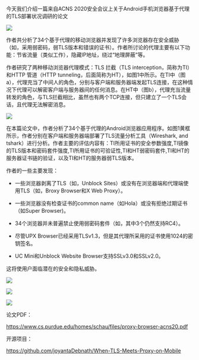 今天我们介绍一篇来自ACNS 2020安全会议上关于Android手机浏览器基于代理的TLS部署状况调研的论文   
 

    
 

  ![](https://mmbiz.qpic.cn/sz_mmbiz_png/Ugr3WBm6od8jCTwCbNayECX8RjtrYYaZyTqMficEfJujFW0dfhD1YrZsAEZmm1aacbJRAgykqKUUHicRTuRsO04w/640?wx_fmt=png) 

    
 

  作者共分析了34个基于代理的移动浏览器并发现了许多浏览器存在安全威胁（如，采用弱密码，弱TLS版本和错误的证书）。作者所讨论的代理主要有以下功能：节省流量（类似工作），隐藏IP地址，绕过“地理屏蔽”等。 

    
 

  作者研究了两种移动浏览器代理模式：TLS 拦截（TLS interception，简称为TI）和HTTP 管道（HTTP tunneling，后面简称为HT），如图1中所示。在TI中（图a），代理充当了中间人的角色，分别与客户端和服务器端发起TLS连接，在这种情况下代理可以解密客户端与服务器间的任何消息。在HT中（图b），代理充当流量转发的角色，与TLS拦截相比，虽然也有两个TCP连接，但只建立了一个TLS会话，且代理无法解密消息。 

    
 

  ![](https://mmbiz.qpic.cn/sz_mmbiz_png/Ugr3WBm6od8jCTwCbNayECX8RjtrYYaZPoQGgLCTdJd2p3N0RWUCQhiap7FLXB8dnp6S6wmnGoZ4CspoT7JPLTA/640?wx_fmt=png) 

    
 

    
 

  在本篇论文中，作者分析了34个基于代理的Android浏览器应用程序。如图1黄框所示，作者分别在客户端和服务器端部署了TLS流量分析工具（Wireshark, and tshark）进行分析。作者主要的评估内容有：TI所用证书的安全参数强度,TI镜像的TLS版本和密码套件强度,TI所用证书的可验证性,TI和HT弱密码套件,TI和HT的服务器证书链的验证，以及TI和HT的服务器弱TLS版本。 

    
 

  作者的一些主要发现： 

    
 

  *   一些浏览器剥离了TLS（如，Unblock Sites）或没有在浏览器端和代理端使用TLS（如，Broxy Browser和X Web Proxy）。 

 
 *   一些浏览器没有检查证书的common name（如Hola）或没有拒绝过期证书（如Super Browser)。 

 
 *   34个浏览器并未普遍禁止使用弱密码套件（如，其中3个仍然支持RC4）。 

 
 *   尽管UPX Browser已经采用TLSv1.3，但是其代理所采用的证书使用1024的密钥签名。 

 
 *   UC Mini和Unblock Website Browser支持SSLv3.0和SSLv2.0。 

 
   这将使用户面临潜在的安全和隐私威胁。 

    
 

  ![](https://mmbiz.qpic.cn/sz_mmbiz_png/Ugr3WBm6od8jCTwCbNayECX8RjtrYYaZ7gbZt1218QnQ9y5biaGfABuV8ylQDrBn1THzv36PVuWOEBDxIwR9Q1g/640?wx_fmt=png) 

    
 

  ![](https://mmbiz.qpic.cn/sz_mmbiz_png/Ugr3WBm6od8jCTwCbNayECX8RjtrYYaZ6REEEH1TSavvIhkia271pMRUgAJjULM7Grxu7nh2dedeWrpvMcqXyeg/640?wx_fmt=png) 

    
 

  ![](https://mmbiz.qpic.cn/sz_mmbiz_png/Ugr3WBm6od8jCTwCbNayECX8RjtrYYaZ6Tra0ltXjrfibtXrRLc9pdpy2JibqfichckP08DPiaSevjuTr0ShEamzwg/640?wx_fmt=png) 

    
 

  论文PDF： 

  https://www.cs.purdue.edu/homes/schau/files/proxy-browser-acns20.pdf 

    
 

  开源项目： 

  https://github.com/joyantaDebnath/When-TLS-Meets-Proxy-on-Mobile 

